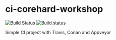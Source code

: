 # ci-corehard-workshop

[![Build Status](https://travis-ci.org/mathbunnyru/ci-corehard-workshop.svg?branch=master)](https://travis-ci.org/mathbunnyru/ci-corehard-workshop)
[![Build status](https://ci.appveyor.com/api/projects/status/aej7s7t16lsbk846?svg=true)](https://ci.appveyor.com/project/AyazSalikhov/ci-corehard-workshop)

Simple CI project with Travis, Conan and Appveyor
